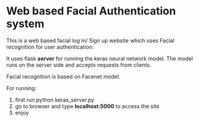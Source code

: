# Web based Facial Authentication system
This is a web based facial log in/ Sign up website which uses Facial recognition for user authentication.

It uses flask **server** for running the keras neural network model. 
The model runs on the server side and accepts requests from clients.

Facial recognition is based on Facenet model.

For running:
1. first run
python keras_server.py
2. go to browser and type **localhost:5000** to access the site
3. enjoy


